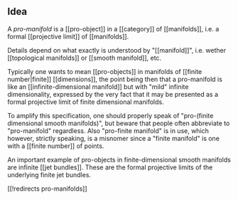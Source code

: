

## Idea

A _pro-manifold_ is a [[pro-object]] in a [[category]] of [[manifolds]], i.e. a formal [[projective limit]] of [[manifolds]].

Details depend on what exactly is understood by "[[manifold]]", i.e. wether [[topological manifolds]] or [[smooth manifold]], etc. 

Typically one wants to mean [[pro-objects]] in manifolds of [[finite number|finite]] [[dimensions]], the point being then that a pro-manifold is like an [[infinite-dimensional manifold]] but with "mild" infinite dimensionality, expressed by the very fact that it may be presented as a formal projective limit of finite dimensional manifolds.

To amplify this specification, one should properly speak of "pro-(finite dimensional smooth manifolds)", but beware that people often abbreviate to "pro-manifold" regardless. Also "pro-finite manifold" is in use, which however, strictly speaking, is a misnomer since a "finite manifold" is one with a [[finite number]] of points.

An important example of pro-objects in finite-dimensional smooth manifolds are infinite [[jet bundles]]. These are the formal projective limits of the underlying finite jet bundles.

[[!redirects pro-manifolds]]